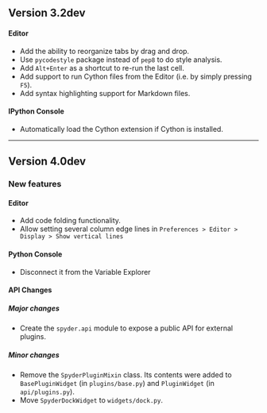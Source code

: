 ## Version 3.2dev

#### Editor
* Add the ability to reorganize tabs by drag and drop.
* Use `pycodestyle` package instead of `pep8` to do style analysis.
* Add `Alt+Enter` as a shortcut to re-run the last cell.
* Add support to run Cython files from the Editor (i.e. by simply
  pressing `F5`).
* Add syntax highlighting support for Markdown files.

#### IPython Console
* Automatically load the Cython extension if Cython is installed.

----


## Version 4.0dev

### New features

#### Editor
* Add code folding functionality.
* Allow setting several column edge lines in
  `Preferences > Editor > Display > Show vertical lines`  

#### Python Console
* Disconnect it from the Variable Explorer

#### API Changes

##### Major changes
* Create the `spyder.api` module to expose a public API for external
  plugins.

##### Minor changes
* Remove the `SpyderPluginMixin` class. Its contents were added to
  `BasePluginWidget` (in `plugins/base.py`) and `PluginWidget` (in
  `api/plugins.py`).
* Move `SpyderDockWidget` to `widgets/dock.py`.